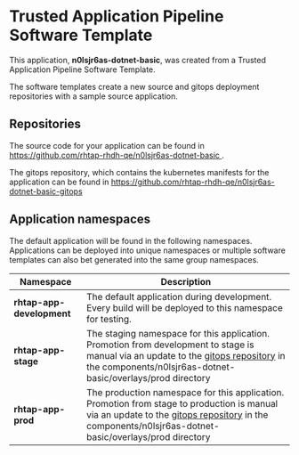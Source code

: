 # Trusted Application Pipeline Software Template

This application, **n0lsjr6as-dotnet-basic**, was created from a Trusted Application Pipeline Software Template.

The software templates create a new source and gitops deployment repositories with a sample source application. 

## Repositories

The source code for your application can be found in [https://github.com/rhtap-rhdh-qe/n0lsjr6as-dotnet-basic ](https://github.com/rhtap-rhdh-qe/n0lsjr6as-dotnet-basic ).
 
The gitops repository, which contains the kubernetes manifests for the application can be found in 
[https://github.com/rhtap-rhdh-qe/n0lsjr6as-dotnet-basic-gitops ](https://github.com/rhtap-rhdh-qe/n0lsjr6as-dotnet-basic-gitops ) 

## Application namespaces 

The default application will be found in the following namespaces. Applications can be deployed into unique namespaces or multiple software templates can also bet generated into the same group namespaces.  

|  Namespace   |  Description   |  
| -------- | -------- |   
| **rhtap-app-development** | The default application during development. Every build will be deployed to this namespace for testing. | 
| **rhtap-app-stage** | The staging namespace for this application. Promotion from development to stage is manual via an update to the [gitops repository](https://github.com/rhtap-rhdh-qe/n0lsjr6as-dotnet-basic-gitops ) in the components/n0lsjr6as-dotnet-basic/overlays/prod directory |  
| **rhtap-app-prod** | The production namespace for this application. Promotion from stage to production is manual via an update to the [gitops repository](https://github.com/rhtap-rhdh-qe/n0lsjr6as-dotnet-basic-gitops ) in the components/n0lsjr6as-dotnet-basic/overlays/prod directory | 
